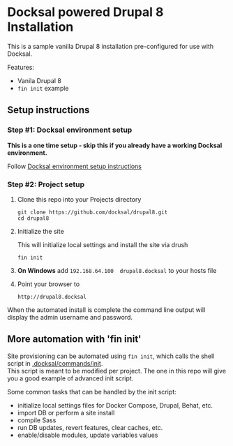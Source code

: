 # Docksal powered Drupal 8 Installation

This is a sample vanilla Drupal 8 installation pre-configured for use with Docksal.  

Features:

- Vanila Drupal 8
- `fin init` example

## Setup instructions

### Step #1: Docksal environment setup

**This is a one time setup - skip this if you already have a working Docksal environment.**  

Follow [Docksal environment setup instructions](https://github.com/docksal/docksal/blob/develop/docs/env-setup.md)
   
### Step #2: Project setup

1. Clone this repo into your Projects directory

    ```
    git clone https://github.com/docksal/drupal8.git
    cd drupal8
    ```

2. Initialize the site

    This will initialize local settings and install the site via drush

    ```
    fin init
    ```

3. **On Windows** add `192.168.64.100  drupal8.docksal` to your hosts file

4. Point your browser to

    ```
    http://drupal8.docksal
    ```

When the automated install is complete the command line output will display the admin username and password.

## More automation with 'fin init'

Site provisioning can be automated using `fin init`, which calls the shell script in [.docksal/commands/init](.docksal/commands/init).  
This script is meant to be modified per project. The one in this repo will give you a good example of advanced init script.

Some common tasks that can be handled by the init script:

- initialize local settings files for Docker Compose, Drupal, Behat, etc.
- import DB or perform a site install
- compile Sass
- run DB updates, revert features, clear caches, etc.
- enable/disable modules, update variables values
